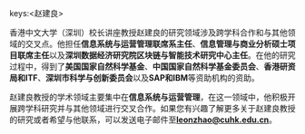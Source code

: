 keys:<赵建良>


香港中文大学（深圳）校长讲座教授赵建良的研究领域涉及跨学科合作和与其他领域的交叉点。他担任**信息系统与运营管理联席系主任**、**信息管理与商业分析硕士项目联席主任**以及**深圳数据经济研究院区块链与智能技术研究中心主任**。在他的研究过程中，得到了**美国国家自然科学基金**、**中国国家自然科学基金委员会**、**香港研资局和ITF**、**深圳市科学与创新委员会**以及**SAP和IBM**等资助机构的资助。

赵建良教授的学术领域主要集中在**信息系统与运营管理**，在这一领域中，他积极开展跨学科研究并与其他领域进行交叉合作。如果您有兴趣了解更多关于赵建良教授的研究或者希望与他联系，可以发送电子邮件至**leonzhao@cuhk.edu.cn**。